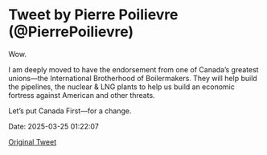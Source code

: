 # Tweet by Pierre Poilievre (@PierrePoilievre)

Wow.

I am deeply moved to have the endorsement from one of Canada’s greatest unions—the International Brotherhood of Boilermakers. They will help build the pipelines, the nuclear & LNG plants to help us build an economic fortress against American and other threats. 

Let’s put Canada First—for a change.

Date: 2025-03-25 01:22:07

[Original Tweet](https://x.com/PierrePoilievre/status/1904343004556800205)
